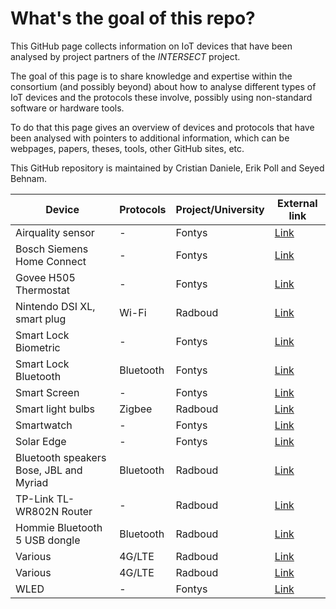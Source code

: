 # What's the goal of this repo?
This GitHub page collects information on IoT devices that have been analysed by project partners of the *INTERSECT* project.

The goal of this page is to share knowledge and expertise within the consortium (and possibly beyond) about how to analyse different types of IoT devices and the protocols these involve, possibly using non-standard software or hardware tools.

 To do that this page gives an overview of devices and protocols that have been analysed with pointers to additional information, which can be webpages, papers, theses, tools, other GitHub sites, etc.

 This GitHub repository is maintained by Cristian Daniele, Erik Poll and Seyed Behnam.
 
 | Device                      | Protocols | Project/University | External link                                                                                                                        |
 | --------------------------- | ----------------- | ------------------ | ------------------------------------------------------------------------------------------------------------------------------------ |
 | Airquality sensor           | -                 | Fontys          | [Link](https://fontys-intersect.github.io/#/case/airquality)                                                                         |
 | Bosch Siemens Home Connect  | -                 | Fontys          | [Link](https://fontys-intersect.github.io/#/case/boschsiemens)                                                                       |
 | Govee H505 Thermostat       | -                 | Fontys          | [Link](https://fontys-intersect.github.io/#/case/gooveysmarttemp)                                                                    |
 | Nintendo DSI XL, smart plug | Wi-Fi             | Radboud            | [Link](https://www.cs.ru.nl/bachelors-theses/2020/Bart_Pleiter___4752740___Fuzzing_Wi-Fi_in_IoT_devices.pdf)                         |
 | Smart Lock Biometric        | -                 | Fontys          | [Link](https://fontys-intersect.github.io/#/case/smartlock)                                                                          |
 | Smart Lock Bluetooth        | Bluetooth         | Fontys          | [Link](https://fontys-intersect.github.io/#/case/smartlockbt)                                                                        |
 | Smart Screen                | -                 | Fontys          | [Link](https://fontys-intersect.github.io/#/case/smartscreen)                                                                        |
 | Smart light bulbs           | Zigbee            | Radboud            | [Link](https://www.cs.ru.nl/bachelors-theses/2022/Tom_Rust___1040068___Fuzzing_Zigbee_using_Z-Stack.pdf)                             |
 | Smartwatch                  | -                 | Fontys          | [Link](https://fontys-intersect.github.io/#/case/smartwatch)                                                                         |
 | Solar Edge                  | -                 | Fontys          | [Link](https://fontys-intersect.github.io/#/case/solaredge)                                                                          |
 | Bluetooth speakers Bose, JBL and Myriad                     | Bluetooth         | Radboud            | [Link](https://www.cs.ru.nl/bachelors-theses/2022/Sam_Haeck___1040362___Hack_my_audio_back.pdf)                                      |
 | TP-Link TL-WR802N Router    | -                 | Radboud            | [Link](https://www.cs.ru.nl/bachelors-theses/2022/Ciske_Harsema___1010048___A_security_analysis_of_the_TP-Link_TL-WR802N_Router.pdf) |
 | Hommie Bluetooth 5 USB dongle                  | Bluetooth         | Radboud            | [Link](https://www.ru.nl/publish/pages/769526/tom_nijholt.pdf)                                                                       |
 | Various                          | 4G/LTE            | Radboud            | [Link](https://imp4gt-attacks.net)                                                                                                   |
 | Various                     | 4G/LTE            | Radboud            | [Link](https://revolte-attack.net)                                                                                                   |
 | WLED                        | -                 | Fontys          | [Link](https://fontys-intersect.github.io/#/case/wled)                                                                               |
